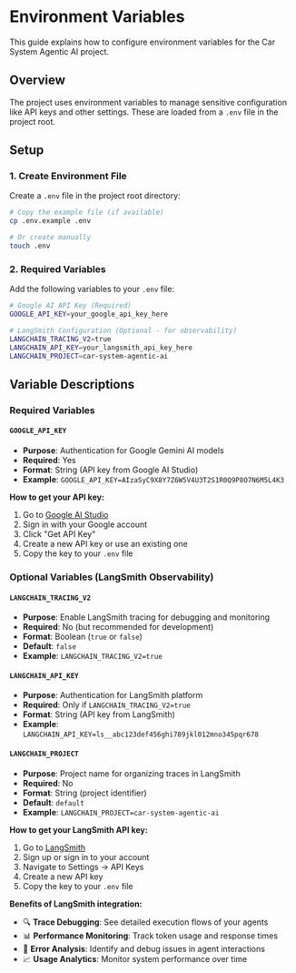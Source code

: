 # Environment Variables

This guide explains how to configure environment variables for the Car System Agentic AI project.

## Overview

The project uses environment variables to manage sensitive configuration like API keys and other settings. These are loaded from a `.env` file in the project root.

## Setup

### 1. Create Environment File

Create a `.env` file in the project root directory:

```bash
# Copy the example file (if available)
cp .env.example .env

# Or create manually
touch .env
```

### 2. Required Variables

Add the following variables to your `.env` file:

```bash
# Google AI API Key (Required)
GOOGLE_API_KEY=your_google_api_key_here

# LangSmith Configuration (Optional - for observability)
LANGCHAIN_TRACING_V2=true
LANGCHAIN_API_KEY=your_langsmith_api_key_here
LANGCHAIN_PROJECT=car-system-agentic-ai
```

## Variable Descriptions

### Required Variables

#### `GOOGLE_API_KEY`
- **Purpose**: Authentication for Google Gemini AI models
- **Required**: Yes
- **Format**: String (API key from Google AI Studio)
- **Example**: `GOOGLE_API_KEY=AIzaSyC9X8Y7Z6W5V4U3T2S1R0Q9P8O7N6M5L4K3`

**How to get your API key:**
1. Go to [Google AI Studio](https://aistudio.google.com/)
2. Sign in with your Google account
3. Click "Get API Key" 
4. Create a new API key or use an existing one
5. Copy the key to your `.env` file

### Optional Variables (LangSmith Observability)

#### `LANGCHAIN_TRACING_V2`
- **Purpose**: Enable LangSmith tracing for debugging and monitoring
- **Required**: No (but recommended for development)
- **Format**: Boolean (`true` or `false`)
- **Default**: `false`
- **Example**: `LANGCHAIN_TRACING_V2=true`

#### `LANGCHAIN_API_KEY`
- **Purpose**: Authentication for LangSmith platform
- **Required**: Only if `LANGCHAIN_TRACING_V2=true`
- **Format**: String (API key from LangSmith)
- **Example**: `LANGCHAIN_API_KEY=ls__abc123def456ghi789jkl012mno345pqr678`

#### `LANGCHAIN_PROJECT`
- **Purpose**: Project name for organizing traces in LangSmith
- **Required**: No
- **Format**: String (project identifier)
- **Default**: `default`
- **Example**: `LANGCHAIN_PROJECT=car-system-agentic-ai`

**How to get your LangSmith API key:**
1. Go to [LangSmith](https://smith.langchain.com/)
2. Sign up or sign in to your account
3. Navigate to Settings → API Keys
4. Create a new API key
5. Copy the key to your `.env` file

**Benefits of LangSmith integration:**
- 🔍 **Trace Debugging**: See detailed execution flows of your agents
- 📊 **Performance Monitoring**: Track token usage and response times
- 🐛 **Error Analysis**: Identify and debug issues in agent interactions
- 📈 **Usage Analytics**: Monitor system performance over time
